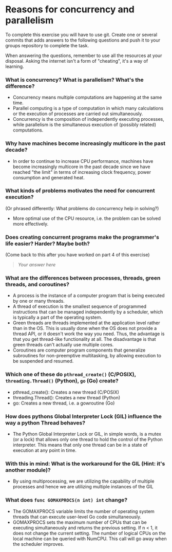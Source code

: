 # Reasons for concurrency and parallelism


To complete this exercise you will have to use git. Create one or several commits that adds answers to the following questions and push it to your groups repository to complete the task.

When answering the questions, remember to use all the resources at your disposal. Asking the internet isn't a form of "cheating", it's a way of learning.

 ### What is concurrency? What is parallelism? What's the difference?
- Concurrency means multiple computations are happening at the same time. 
- Parallel computing is a type of computation in which many calculations or the execution of processes are carried out simultaneously. 
- Concurrency is the composition of independently executing processes, while parallelism is the simultaneous execution of (possibly related) computations. 

 ### Why have machines become increasingly multicore in the past decade?
- In order to continue to increase CPU performance, machines have become increasingly multicore in the past decade since we have reached "the limit" in terms of increasing clock frequency, power consumption and generated heat.

 ### What kinds of problems motivates the need for concurrent execution?
 (Or phrased differently: What problems do concurrency help in solving?)
- More optimal use of the CPU resource, i.e. the problem can be solved more effectively.
 
 ### Does creating concurrent programs make the programmer's life easier? Harder? Maybe both?
 (Come back to this after you have worked on part 4 of this exercise)
 > *Your answer here*
 
 ### What are the differences between processes, threads, green threads, and coroutines?
- A process is the instance of a computer program that is being executed by one or many threads. 
- A thread of execution is the smallest sequence of programmed instructions that can be managed independently by a scheduler, which is typically a part of the operating system. 
- Green threads are threads implemented at the application level rather than in the OS. This is usually done when the OS does not provide a thread API, or it doesn't work the way you need. Thus, the advantage is that you get thread-like functionality at all. The disadvantage is that green threads can't actually use multiple cores.
- Coroutines are computer program components that generalize subroutines for non-preemptive multitasking, by allowing execution to be suspended and resumed.
 
 ### Which one of these do `pthread_create()` (C/POSIX), `threading.Thread()` (Python), `go` (Go) create?
- pthread_create(): Creates a new thread (C/POSIX)
- threading.Thread(): Creates a new thread (Python)
- go: Creates a new thread, i.e. a gowroutine (Go)
 
 ### How does pythons Global Interpreter Lock (GIL) influence the way a python Thread behaves?
- The Python Global Interpreter Lock or GIL, in simple words, is a mutex (or a lock) that allows only one thread to hold the control of the Python interpreter. This means that only one thread can be in a state of execution at any point in time.

 ### With this in mind: What is the workaround for the GIL (Hint: it's another module)?
- By using multiprocessing, we are utilizing the capability of multiple processes and hence we are utilizing multiple instances of the GIL
 
 ### What does `func GOMAXPROCS(n int) int` change? 
- The GOMAXPROCS variable limits the number of operating system threads that can execute user-level Go code simultaneously. 
- GOMAXPROCS sets the maximum number of CPUs that can be executing simultaneously and returns the previous setting. If n < 1, it does not change the current setting. The number of logical CPUs on the local machine can be queried with NumCPU. This call will go away when the scheduler improves.
